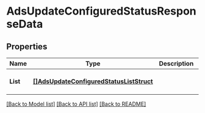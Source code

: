 # AdsUpdateConfiguredStatusResponseData

## Properties
Name | Type | Description | Notes
------------ | ------------- | ------------- | -------------
**List** | [**[]AdsUpdateConfiguredStatusListStruct**](AdsUpdateConfiguredStatusListStruct.md) |  | [optional] [default to null]

[[Back to Model list]](../README.md#documentation-for-models) [[Back to API list]](../README.md#documentation-for-api-endpoints) [[Back to README]](../README.md)


